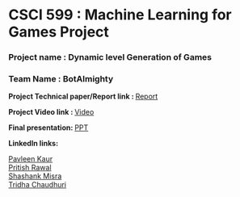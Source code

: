 # CSCI 599 : Machine Learning for Games Project 

### Project name : Dynamic level Generation of Games
### Team Name : BotAlmighty

<b> Project Technical paper/Report link : </b> [Report](https://drive.google.com/file/d/1U89ot_udv8zIUI2YV6zz39sNUkEDmgA2/view?usp=sharing)

<b>Project Video link : </b> [Video](https://drive.google.com/open?id=1IUuJcpd_mh41e1-sLMjjAty1ZbosZS-5)

<b>Final presentation: </b> [PPT](https://docs.google.com/presentation/d/1333Y1lJgvakPe2_7qqOM3Rt3mWLskpH8d_LpkoVw4DQ/edit?usp=sharing)

<b> LinkedIn links: </b>

[Pavleen Kaur](https://www.linkedin.com/in/pavleen-kaur-usc-ms/) <br>
[Pritish Rawal](https://www.linkedin.com/in/pritish-rawal-22692815b/) <br>
[Shashank Misra](https://www.linkedin.com/in/misrashashank/) <br>
[Tridha Chaudhuri](https://www.linkedin.com/in/tridha-chaudhuri-928817105/)<br>

